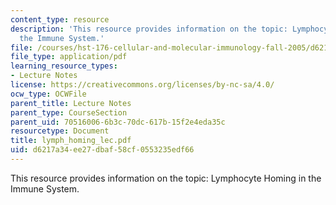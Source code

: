 ```yaml
---
content_type: resource
description: 'This resource provides information on the topic: Lymphocyte Homing in
  the Immune System.'
file: /courses/hst-176-cellular-and-molecular-immunology-fall-2005/d6217a34ee27dbaf58cf0553235edf66_lymph_homing_lec.pdf
file_type: application/pdf
learning_resource_types:
- Lecture Notes
license: https://creativecommons.org/licenses/by-nc-sa/4.0/
ocw_type: OCWFile
parent_title: Lecture Notes
parent_type: CourseSection
parent_uid: 70516006-6b3c-70dc-617b-15f2e4eda35c
resourcetype: Document
title: lymph_homing_lec.pdf
uid: d6217a34-ee27-dbaf-58cf-0553235edf66
---
```

This resource provides information on the topic: Lymphocyte Homing in the Immune System.